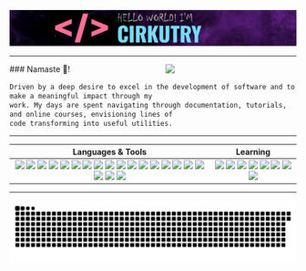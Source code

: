 ![Hi! I'm Cirkutry.](images/name.png)

---

<img align='right' src="https://www.freeiconspng.com/uploads/pikachu-transparent-29.gif" width="230">
### Namaste 🙏!

```fix
Driven by a deep desire to excel in the development of software and to make a meaningful impact through my 
work. My days are spent navigating through documentation, tutorials, and online courses, envisioning lines of 
code transforming into useful utilities.
```

---

| Languages & Tools         | Learning         |
| :-----------: | :--------------: |
| [<img src="https://img.shields.io/badge/firebase-a08021?style=for-the-badge&logo=firebase&logoColor=ffcd34">](https://firebase.google.com/) [<img src="https://img.shields.io/badge/Gimp-657D8B?style=for-the-badge&logo=gimp&logoColor=FFFFFF">](https://www.gimp.org/) [<img src="https://img.shields.io/badge/AWS-%23FF9900.svg?style=for-the-badge&logo=amazon-aws&logoColor=white">](https://aws.amazon.com/) [<img src="https://img.shields.io/badge/Cloudflare-F38020?style=for-the-badge&logo=Cloudflare&logoColor=white">](https://www.cloudflare.com/) [<img src="https://img.shields.io/badge/GoogleCloud-%234285F4.svg?style=for-the-badge&logo=google-cloud&logoColor=white">](https://cloud.google.com/) [<img src="https://img.shields.io/badge/Render-%46E3B7.svg?style=for-the-badge&logo=render&logoColor=white">](https://render.com/) [<img src="https://img.shields.io/badge/Replit-DD1200?style=for-the-badge&logo=Replit&logoColor=white">](https://replit.com/) [<img src="https://img.shields.io/badge/sublime_text-%23575757.svg?style=for-the-badge&logo=sublime-text&logoColor=important">](https://www.sublimetext.com/) [<img src="https://img.shields.io/badge/Visual%20Studio%20Code-0078d7.svg?style=for-the-badge&logo=visual-studio-code&logoColor=white">](https://code.visualstudio.com/) [<img src="https://img.shields.io/badge/Visual%20Studio-5C2D91.svg?style=for-the-badge&logo=visual-studio&logoColor=white">](https://visualstudio.microsoft.com/) [<img src="https://img.shields.io/badge/css3-%231572B6.svg?style=for-the-badge&logo=css3&logoColor=white">](https://www.w3schools.com/css/) [<img src="https://img.shields.io/badge/javascript-%23323330.svg?style=for-the-badge&logo=javascript&logoColor=%23F7DF1E">](https://www.javascript.com/) [<img src="https://img.shields.io/badge/markdown-%23000000.svg?style=for-the-badge&logo=markdown&logoColor=white">](https://www.markdownguide.org/) [<img src="https://img.shields.io/badge/yaml-%23ffffff.svg?style=for-the-badge&logo=yaml&logoColor=151515">](https://yaml.org/) [<img src="https://img.shields.io/badge/Prisma-3982CE?style=for-the-badge&logo=Prisma&logoColor=white">](https://www.prisma.io/) [<img src="https://img.shields.io/badge/docker-%230db7ed.svg?style=for-the-badge&logo=docker&logoColor=white">](https://www.docker.com/) [<img src="https://img.shields.io/badge/apache-%23D42029.svg?style=for-the-badge&logo=apache&logoColor=white">](https://httpd.apache.org/) [<img src="https://img.shields.io/badge/git-%23F05033.svg?style=for-the-badge&logo=git&logoColor=white">](https://git-scm.com/) [<img src="https://img.shields.io/badge/github-%23121011.svg?style=for-the-badge&logo=github&logoColor=white">](https://github.com/) [<img src="https://img.shields.io/badge/shell_script-%23121011.svg?style=for-the-badge&logo=gnu-bash&logoColor=white">](https://www.gnu.org/software/bash/) | [<img src="https://img.shields.io/badge/astro-%232C2052.svg?style=for-the-badge&logo=astro&logoColor=white">](https://www.astro.build/) [<img src="https://img.shields.io/badge/node.js-6DA55F?style=for-the-badge&logo=node.js&logoColor=white">](https://nodejs.org/) [<img src="https://img.shields.io/badge/java-%23ED8B00.svg?style=for-the-badge&logo=openjdk&logoColor=white">](https://www.java.com/) [<img src="https://img.shields.io/badge/python-3670A0?style=for-the-badge&logo=python&logoColor=ffdd54">](https://www.python.org/) [<img src="https://img.shields.io/badge/typescript-%23007ACC.svg?style=for-the-badge&logo=typescript&logoColor=white">](https://www.typescriptlang.org/) [<img src="https://img.shields.io/badge/kubernetes-%23326ce5.svg?style=for-the-badge&logo=kubernetes&logoColor=white">](https://kubernetes.io/) [<img src="https://img.shields.io/badge/nginx-%23009639.svg?style=for-the-badge&logo=nginx&logoColor=white">](https://www.nginx.com/) [<img src="https://img.shields.io/badge/adobe%20photoshop-%2331A8FF.svg?style=for-the-badge&logo=adobe%20photoshop&logoColor=white">](https://www.adobe.com/in/products/photoshop.html) |

---

<picture>
  <source media="(prefers-color-scheme: dark)" srcset="https://raw.githubusercontent.com/Cirkutry/Cirkutry/output/github-contribution-grid-snake-dark.svg">
  <source media="(prefers-color-scheme: light)" srcset="https://raw.githubusercontent.com/Cirkutry/Cirkutry/output/github-contribution-grid-snake.svg">
  <img alt="GitHub contribution grid - snake animation!" src="https://raw.githubusercontent.com/Cirkutry/Cirkutry/output/github-contribution-grid-snake.svg">
</picture>